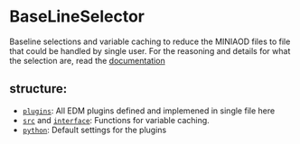 # BaseLineSelector

Baseline selections and variable caching to reduce the MINIAOD files to file that could be handled by single user. For the reasoning and details for what the selection are, read the [documentation](http://yichen.web.cern.ch/yichen/slides/tstar_summary/)

## structure:

* [`plugins`](plugins): All EDM plugins defined and implemened in single file here
* [`src`](src) and [`interface`](interface): Functions for variable caching.
* [`python`](python): Default settings for the plugins
